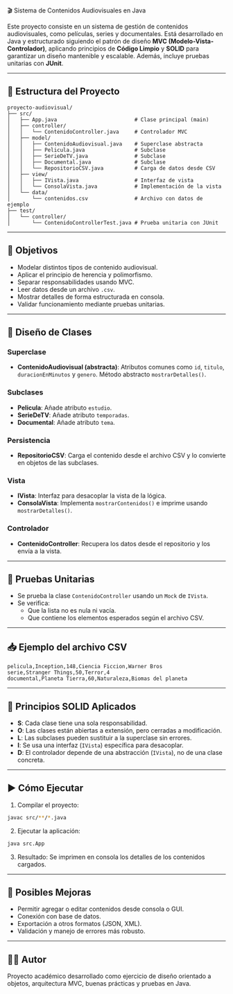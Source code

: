 🎬 Sistema de Contenidos Audiovisuales en Java

Este proyecto consiste en un sistema de gestión de contenidos audiovisuales, como películas, series y documentales. Está desarrollado en Java y estructurado siguiendo el patrón de diseño **MVC (Modelo-Vista-Controlador)**, aplicando principios de **Código Limpio** y **SOLID** para garantizar un diseño mantenible y escalable. Además, incluye pruebas unitarias con **JUnit**.

---

## 📁 Estructura del Proyecto

```
proyecto-audiovisual/
├── src/
│   ├── App.java                         # Clase principal (main)
│   ├── controller/
│   │   └── ContenidoController.java     # Controlador MVC
│   ├── model/
│   │   ├── ContenidoAudiovisual.java    # Superclase abstracta
│   │   ├── Pelicula.java                # Subclase
│   │   ├── SerieDeTV.java               # Subclase
│   │   ├── Documental.java              # Subclase
│   │   └── RepositorioCSV.java          # Carga de datos desde CSV
│   ├── view/
│   │   ├── IVista.java                  # Interfaz de vista
│   │   └── ConsolaVista.java            # Implementación de la vista
│   └── data/
│       └── contenidos.csv               # Archivo con datos de ejemplo
├── test/
│   └── controller/
│       └── ContenidoControllerTest.java # Prueba unitaria con JUnit
```

---

## 🎯 Objetivos

- Modelar distintos tipos de contenido audiovisual.
- Aplicar el principio de herencia y polimorfismo.
- Separar responsabilidades usando MVC.
- Leer datos desde un archivo `.csv`.
- Mostrar detalles de forma estructurada en consola.
- Validar funcionamiento mediante pruebas unitarias.

---

## 🧱 Diseño de Clases

### Superclase
- **ContenidoAudiovisual (abstracta)**: Atributos comunes como `id`, `titulo`, `duracionEnMinutos` y `genero`. Método abstracto `mostrarDetalles()`.

### Subclases
- **Pelicula**: Añade atributo `estudio`.
- **SerieDeTV**: Añade atributo `temporadas`.
- **Documental**: Añade atributo `tema`.

### Persistencia
- **RepositorioCSV**: Carga el contenido desde el archivo CSV y lo convierte en objetos de las subclases.

### Vista
- **IVista**: Interfaz para desacoplar la vista de la lógica.
- **ConsolaVista**: Implementa `mostrarContenidos()` e imprime usando `mostrarDetalles()`.

### Controlador
- **ContenidoController**: Recupera los datos desde el repositorio y los envía a la vista.

---

## 🧪 Pruebas Unitarias

- Se prueba la clase `ContenidoController` usando un `Mock` de `IVista`.
- Se verifica:
  - Que la lista no es nula ni vacía.
  - Que contiene los elementos esperados según el archivo CSV.

---

## 📥 Ejemplo del archivo CSV

```csv
pelicula,Inception,148,Ciencia Ficcion,Warner Bros
serie,Stranger Things,50,Terror,4
documental,Planeta Tierra,60,Naturaleza,Biomas del planeta
```

---

## 🧠 Principios SOLID Aplicados

- **S**: Cada clase tiene una sola responsabilidad.
- **O**: Las clases están abiertas a extensión, pero cerradas a modificación.
- **L**: Las subclases pueden sustituir a la superclase sin errores.
- **I**: Se usa una interfaz (`IVista`) específica para desacoplar.
- **D**: El controlador depende de una abstracción (`IVista`), no de una clase concreta.

---

## ▶️ Cómo Ejecutar

1. Compilar el proyecto:
```bash
javac src/**/*.java
```

2. Ejecutar la aplicación:
```bash
java src.App
```

3. Resultado: Se imprimen en consola los detalles de los contenidos cargados.

---

## 🔧 Posibles Mejoras

- Permitir agregar o editar contenidos desde consola o GUI.
- Conexión con base de datos.
- Exportación a otros formatos (JSON, XML).
- Validación y manejo de errores más robusto.

---

## 👨‍💻 Autor

Proyecto académico desarrollado como ejercicio de diseño orientado a objetos, arquitectura MVC, buenas prácticas y pruebas en Java.
